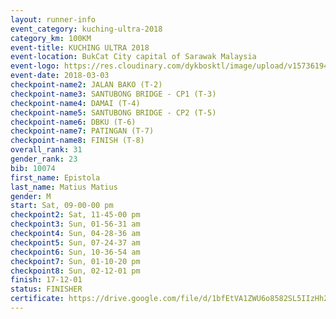 ```yaml
--- 
layout: runner-info 
event_category: kuching-ultra-2018 
category_km: 100KM 
event-title: KUCHING ULTRA 2018 
event-location: BukCat City capital of Sarawak Malaysia 
event-logo: https://res.cloudinary.com/dykbosktl/image/upload/v1573619473/Logo/kuching-ultra-2018-logo_tlpvm5.png 
event-date: 2018-03-03 
checkpoint-name2: JALAN BAKO (T-2) 
checkpoint-name3: SANTUBONG BRIDGE - CP1 (T-3) 
checkpoint-name4: DAMAI (T-4) 
checkpoint-name5: SANTUBONG BRIDGE - CP2 (T-5) 
checkpoint-name6: DBKU (T-6) 
checkpoint-name7: PATINGAN (T-7) 
checkpoint-name8: FINISH (T-8) 
overall_rank: 31
gender_rank: 23
bib: 10074
first_name: Epistola
last_name: Matius Matius
gender: M
start: Sat, 09-00-00 pm
checkpoint2: Sat, 11-45-00 pm
checkpoint3: Sun, 01-56-31 am
checkpoint4: Sun, 04-28-36 am
checkpoint5: Sun, 07-24-37 am
checkpoint6: Sun, 10-36-54 am
checkpoint7: Sun, 01-10-20 pm
checkpoint8: Sun, 02-12-01 pm
finish: 17-12-01
status: FINISHER
certificate: https://drive.google.com/file/d/1bfEtVA1ZWU6o8582SL5IIzHh2E6vMW/view?usp=sharing
--- 
```

